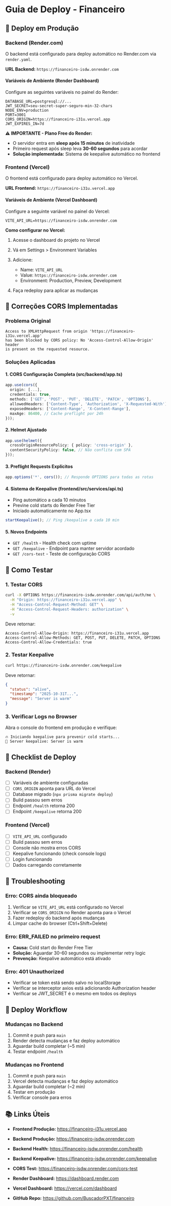 # Guia de Deploy - Financeiro

## 🚀 Deploy em Produção

### Backend (Render.com)

O backend está configurado para deploy automático no Render.com via `render.yaml`.

**URL Backend:** `https://financeiro-isdw.onrender.com`

#### Variáveis de Ambiente (Render Dashboard)

Configure as seguintes variáveis no painel do Render:

```env
DATABASE_URL=postgresql://...
JWT_SECRET=seu-secret-super-seguro-min-32-chars
NODE_ENV=production
PORT=3001
CORS_ORIGIN=https://financeiro-i31u.vercel.app
JWT_EXPIRES_IN=7d
```

**⚠️ IMPORTANTE - Plano Free do Render:**
- O servidor entra em **sleep após 15 minutos** de inatividade
- Primeiro request após sleep leva **30-60 segundos** para acordar
- **Solução implementada:** Sistema de keepalive automático no frontend

### Frontend (Vercel)

O frontend está configurado para deploy automático no Vercel.

**URL Frontend:** `https://financeiro-i31u.vercel.app`

#### Variáveis de Ambiente (Vercel Dashboard)

Configure a seguinte variável no painel do Vercel:

```env
VITE_API_URL=https://financeiro-isdw.onrender.com
```

**Como configurar no Vercel:**
1. Acesse o dashboard do projeto no Vercel
2. Vá em Settings > Environment Variables
3. Adicione:
   - Name: `VITE_API_URL`
   - Value: `https://financeiro-isdw.onrender.com`
   - Environment: Production, Preview, Development

4. Faça redeploy para aplicar as mudanças

## 🔧 Correções CORS Implementadas

### Problema Original

```
Access to XMLHttpRequest from origin 'https://financeiro-i31u.vercel.app'
has been blocked by CORS policy: No 'Access-Control-Allow-Origin' header
is present on the requested resource.
```

### Soluções Aplicadas

#### 1. **CORS Configuração Completa** (src/backend/app.ts)

```typescript
app.use(cors({
  origin: [...],
  credentials: true,
  methods: ['GET', 'POST', 'PUT', 'DELETE', 'PATCH', 'OPTIONS'],
  allowedHeaders: ['Content-Type', 'Authorization', 'X-Requested-With'],
  exposedHeaders: ['Content-Range', 'X-Content-Range'],
  maxAge: 86400, // Cache preflight por 24h
}));
```

#### 2. **Helmet Ajustado**

```typescript
app.use(helmet({
  crossOriginResourcePolicy: { policy: 'cross-origin' },
  contentSecurityPolicy: false, // Não conflita com SPA
}));
```

#### 3. **Preflight Requests Explícitos**

```typescript
app.options('*', cors()); // Responde OPTIONS para todas as rotas
```

#### 4. **Sistema de Keepalive** (frontend/src/services/api.ts)

- Ping automático a cada 10 minutos
- Previne cold starts do Render Free Tier
- Iniciado automaticamente no App.tsx

```typescript
startKeepalive(); // Ping /keepalive a cada 10 min
```

#### 5. **Novos Endpoints**

- `GET /health` - Health check com uptime
- `GET /keepalive` - Endpoint para manter servidor acordado
- `GET /cors-test` - Teste de configuração CORS

## 🧪 Como Testar

### 1. Testar CORS

```bash
curl -X OPTIONS https://financeiro-isdw.onrender.com/api/auth/me \
  -H "Origin: https://financeiro-i31u.vercel.app" \
  -H "Access-Control-Request-Method: GET" \
  -H "Access-Control-Request-Headers: authorization" \
  -v
```

Deve retornar:
```
Access-Control-Allow-Origin: https://financeiro-i31u.vercel.app
Access-Control-Allow-Methods: GET, POST, PUT, DELETE, PATCH, OPTIONS
Access-Control-Allow-Credentials: true
```

### 2. Testar Keepalive

```bash
curl https://financeiro-isdw.onrender.com/keepalive
```

Deve retornar:
```json
{
  "status": "alive",
  "timestamp": "2025-10-31T...",
  "message": "Server is warm"
}
```

### 3. Verificar Logs no Browser

Abra o console do frontend em produção e verifique:
```
🔥 Iniciando keepalive para prevenir cold starts...
💓 Server keepalive: Server is warm
```

## 📝 Checklist de Deploy

### Backend (Render)
- [ ] Variáveis de ambiente configuradas
- [ ] `CORS_ORIGIN` aponta para URL do Vercel
- [ ] Database migrado (`npx prisma migrate deploy`)
- [ ] Build passou sem erros
- [ ] Endpoint `/health` retorna 200
- [ ] Endpoint `/keepalive` retorna 200

### Frontend (Vercel)
- [ ] `VITE_API_URL` configurado
- [ ] Build passou sem erros
- [ ] Console não mostra erros CORS
- [ ] Keepalive funcionando (check console logs)
- [ ] Login funcionando
- [ ] Dados carregando corretamente

## 🐛 Troubleshooting

### Erro: CORS ainda bloqueado

1. Verificar se `VITE_API_URL` está configurado no Vercel
2. Verificar se `CORS_ORIGIN` no Render aponta para o Vercel
3. Fazer redeploy do backend após mudanças
4. Limpar cache do browser (Ctrl+Shift+Delete)

### Erro: ERR_FAILED no primeiro request

- **Causa:** Cold start do Render Free Tier
- **Solução:** Aguardar 30-60 segundos ou implementar retry logic
- **Prevenção:** Keepalive automático está ativado

### Erro: 401 Unauthorized

- Verificar se token está sendo salvo no localStorage
- Verificar se interceptor axios está adicionando Authorization header
- Verificar se JWT_SECRET é o mesmo em todos os deploys

## 🔄 Deploy Workflow

### Mudanças no Backend

1. Commit e push para `main`
2. Render detecta mudanças e faz deploy automático
3. Aguardar build completar (~5 min)
4. Testar endpoint `/health`

### Mudanças no Frontend

1. Commit e push para `main`
2. Vercel detecta mudanças e faz deploy automático
3. Aguardar build completar (~2 min)
4. Testar em produção
5. Verificar console para erros

## 📚 Links Úteis

- **Frontend Produção:** https://financeiro-i31u.vercel.app
- **Backend Produção:** https://financeiro-isdw.onrender.com
- **Backend Health:** https://financeiro-isdw.onrender.com/health
- **Backend Keepalive:** https://financeiro-isdw.onrender.com/keepalive
- **CORS Test:** https://financeiro-isdw.onrender.com/cors-test

- **Render Dashboard:** https://dashboard.render.com
- **Vercel Dashboard:** https://vercel.com/dashboard
- **GitHub Repo:** https://github.com/BuscadorPXT/financeiro
